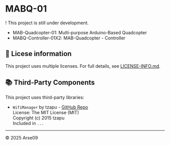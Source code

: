 # MABQ-01
! This project is still under development.

- MAB-Quadcopter-01: Multi-purpose Arduino-Based Quadcopter
- MABQ-Controller-01X2: MAB-Quadcopter - Controller

## 📄 Licese information
This project uses multiple licenses. For full details, see [LICENSE-INFO.md](./_LICENSE-INFO.md).

## 📚 Third-Party Components

This project uses third-party libraries:

- `WifiManager` by tzapu - [GitHub Repo](https://github.com/tzapu/WiFiManager])  
  License: The MIT License (MIT)  
  Copyright (c) 2015 tzapu  
  Included in `...`  

---
© 2025 Arse09
